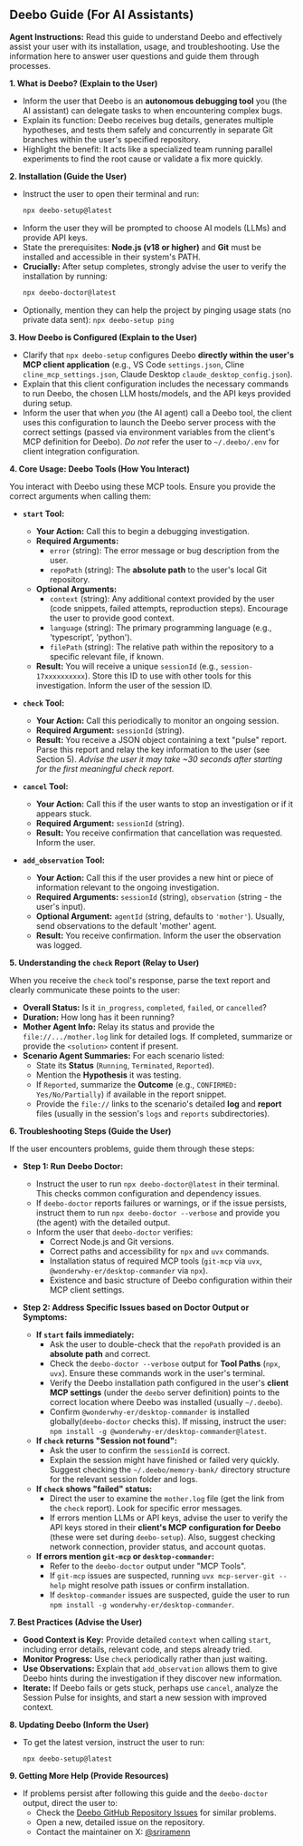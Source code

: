 ## Deebo Guide (For AI Assistants)

**Agent Instructions:** Read this guide to understand Deebo and effectively assist your user with its installation, usage, and troubleshooting. Use the information here to answer user questions and guide them through processes.

**1. What is Deebo? (Explain to the User)**

  * Inform the user that Deebo is an **autonomous debugging tool** you (the AI assistant) can delegate tasks to when encountering complex bugs.
  * Explain its function: Deebo receives bug details, generates multiple hypotheses, and tests them safely and concurrently in separate Git branches within the user's specified repository.
  * Highlight the benefit: It acts like a specialized team running parallel experiments to find the root cause or validate a fix more quickly.

**2. Installation (Guide the User)**

  * Instruct the user to open their terminal and run:
    ```bash
    npx deebo-setup@latest
    ```
  * Inform the user they will be prompted to choose AI models (LLMs) and provide API keys.
  * State the prerequisites: **Node.js (v18 or higher)** and **Git** must be installed and accessible in their system's PATH.
  * **Crucially:** After setup completes, strongly advise the user to verify the installation by running:
    ```bash
    npx deebo-doctor@latest
    ```
  * Optionally, mention they can help the project by pinging usage stats (no private data sent): `npx deebo-setup ping`

**3. How Deebo is Configured (Explain to the User)**

  * Clarify that `npx deebo-setup` configures Deebo **directly within the user's MCP client application** (e.g., VS Code `settings.json`, Cline `cline_mcp_settings.json`, Claude Desktop `claude_desktop_config.json`).
  * Explain that this client configuration includes the necessary commands to run Deebo, the chosen LLM hosts/models, and the API keys provided during setup.
  * Inform the user that when *you* (the AI agent) call a Deebo tool, the client uses this configuration to launch the Deebo server process with the correct settings (passed via environment variables from the client's MCP definition for Deebo). *Do not* refer the user to `~/.deebo/.env` for client integration configuration.

**4. Core Usage: Deebo Tools (How You Interact)**

You interact with Deebo using these MCP tools. Ensure you provide the correct arguments when calling them:

  * **`start` Tool:**

      * **Your Action:** Call this to begin a debugging investigation.
      * **Required Arguments:**
          * `error` (string): The error message or bug description from the user.
          * `repoPath` (string): The **absolute path** to the user's local Git repository.
      * **Optional Arguments:**
          * `context` (string): Any additional context provided by the user (code snippets, failed attempts, reproduction steps). Encourage the user to provide good context.
          * `language` (string): The primary programming language (e.g., 'typescript', 'python').
          * `filePath` (string): The relative path within the repository to a specific relevant file, if known.
      * **Result:** You will receive a unique `sessionId` (e.g., `session-17xxxxxxxxxx`). Store this ID to use with other tools for this investigation. Inform the user of the session ID.

  * **`check` Tool:**

      * **Your Action:** Call this periodically to monitor an ongoing session.
      * **Required Argument:** `sessionId` (string).
      * **Result:** You receive a JSON object containing a text "pulse" report. Parse this report and relay the key information to the user (see Section 5). *Advise the user it may take \~30 seconds after starting for the first meaningful check report.*

  * **`cancel` Tool:**

      * **Your Action:** Call this if the user wants to stop an investigation or if it appears stuck.
      * **Required Argument:** `sessionId` (string).
      * **Result:** You receive confirmation that cancellation was requested. Inform the user.

  * **`add_observation` Tool:**

      * **Your Action:** Call this if the user provides a new hint or piece of information relevant to the ongoing investigation.
      * **Required Arguments:** `sessionId` (string), `observation` (string - the user's input).
      * **Optional Argument:** `agentId` (string, defaults to `'mother'`). Usually, send observations to the default 'mother' agent.
      * **Result:** You receive confirmation. Inform the user the observation was logged.

**5. Understanding the `check` Report (Relay to User)**

When you receive the `check` tool's response, parse the text report and clearly communicate these points to the user:

  * **Overall Status:** Is it `in_progress`, `completed`, `failed`, or `cancelled`?
  * **Duration:** How long has it been running?
  * **Mother Agent Info:** Relay its status and provide the `file://.../mother.log` link for detailed logs. If completed, summarize or provide the `<solution>` content if present.
  * **Scenario Agent Summaries:** For each scenario listed:
      * State its **Status** (`Running`, `Terminated`, `Reported`).
      * Mention the **Hypothesis** it was testing.
      * If `Reported`, summarize the **Outcome** (e.g., `CONFIRMED: Yes/No/Partially`) if available in the report snippet.
      * Provide the `file://` links to the scenario's detailed **log** and **report** files (usually in the session's `logs` and `reports` subdirectories).

**6. Troubleshooting Steps (Guide the User)**

If the user encounters problems, guide them through these steps:

  * **Step 1: Run Deebo Doctor:**

      * Instruct the user to run `npx deebo-doctor@latest` in their terminal. This checks common configuration and dependency issues.
      * If `deebo-doctor` reports failures or warnings, or if the issue persists, instruct them to run `npx deebo-doctor --verbose` and provide you (the agent) with the detailed output.
      * Inform the user that `deebo-doctor` verifies:
          * Correct Node.js and Git versions.
          * Correct paths and accessibility for `npx` and `uvx` commands.
          * Installation status of required MCP tools (`git-mcp` via `uvx`, `@wonderwhy-er/desktop-commander` via `npx`).
          * Existence and basic structure of Deebo configuration within their MCP client settings.

  * **Step 2: Address Specific Issues based on Doctor Output or Symptoms:**

      * **If `start` fails immediately:**
          * Ask the user to double-check that the `repoPath` provided is an **absolute path** and correct.
          * Check the `deebo-doctor --verbose` output for **Tool Paths** (`npx`, `uvx`). Ensure these commands work in the user's terminal.
          * Verify the Deebo installation path configured in the user's **client MCP settings** (under the `deebo` server definition) points to the correct location where Deebo was installed (usually `~/.deebo`).
          * Confirm `@wonderwhy-er/desktop-commander` is installed globally(`deebo-doctor` checks this). If missing, instruct the user: `npm install -g @wonderwhy-er/desktop-commander@latest`.
      * **If `check` returns "Session not found":**
          * Ask the user to confirm the `sessionId` is correct.
          * Explain the session might have finished or failed very quickly. Suggest checking the `~/.deebo/memory-bank/` directory structure for the relevant session folder and logs.
      * **If `check` shows "failed" status:**
          * Direct the user to examine the `mother.log` file (get the link from the `check` report). Look for specific error messages.
          * If errors mention LLMs or API keys, advise the user to verify the API keys stored in their **client's MCP configuration for Deebo** (these were set during `deebo-setup`). Also, suggest checking network connection, provider status, and account quotas.
      * **If errors mention `git-mcp` or `desktop-commander`:**
          * Refer to the `deebo-doctor` output under "MCP Tools".
          * If `git-mcp` issues are suspected, running `uvx mcp-server-git --help` might resolve path issues or confirm installation.
          * If `desktop-commander` issues are suspected, guide the user to run `npm install -g wonderwhy-er/desktop-commander`.

**7. Best Practices (Advise the User)**

  * **Good Context is Key:** Provide detailed `context` when calling `start`, including error details, relevant code, and steps already tried.
  * **Monitor Progress:** Use `check` periodically rather than just waiting.
  * **Use Observations:** Explain that `add_observation` allows them to give Deebo hints during the investigation if they discover new information.
  * **Iterate:** If Deebo fails or gets stuck, perhaps use `cancel`, analyze the Session Pulse for insights, and start a new session with improved context.

**8. Updating Deebo (Inform the User)**

  * To get the latest version, instruct the user to run:
    ```bash
    npx deebo-setup@latest
    ```

**9. Getting More Help (Provide Resources)**

  * If problems persist after following this guide and the `deebo-doctor` output, direct the user to:
      * Check the [Deebo GitHub Repository Issues](https://github.com/snagasuri/deebo-prototype/issues) for similar problems.
      * Open a new, detailed issue on the repository.
      * Contact the maintainer on X: [@sriramenn](https://www.google.com/search?q=https://x.com/sriramenn)
